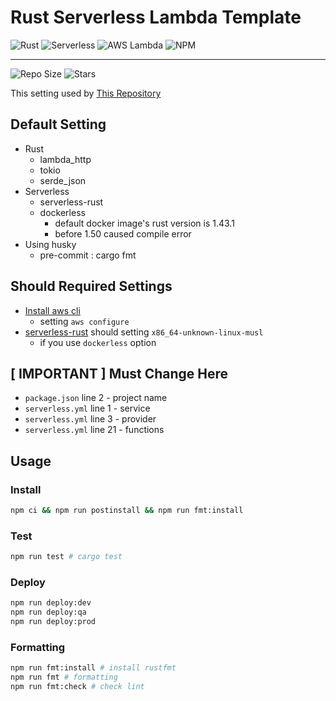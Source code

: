 # Rust Serverless Lambda Template

![Rust](https://img.shields.io/badge/Rust-black?style=for-the-badge&logo=rust&logoColor=#E57324)
![Serverless](https://img.shields.io/badge/Serverless-black?style=for-the-badge&logo=serverless&logoColor=#E57324)
![AWS Lambda](https://img.shields.io/badge/AWS_Lambda-232F3E?style=for-the-badge&logo=amazonaws&logoColor=white)
![NPM](https://img.shields.io/badge/npm-CB3837?style=for-the-badge&logo=npm&logoColor=white)

---

![Repo Size](https://img.shields.io/github/repo-size/sex-request/rust-serverless-lambda-template)
![Stars](https://img.shields.io/github/stars/sex-request/rust-serverless-lambda-template?style=social)

This setting used by [This Repository](https://github.com/sex-request/backend)

## Default Setting

- Rust
  - lambda_http
  - tokio
  - serde_json
- Serverless
  - serverless-rust
  - dockerless
    - default docker image's rust version is 1.43.1
    - before 1.50 caused compile error
- Using husky
  - pre-commit : cargo fmt

## Should Required Settings

- [Install aws cli](https://docs.aws.amazon.com/cli/latest/userguide/getting-started-install.html)
  - setting `aws configure`
- [serverless-rust](https://www.serverless.com/plugins/serverless-rust) should setting `x86_64-unknown-linux-musl`
  - if you use `dockerless` option

## [ IMPORTANT ] Must Change Here

- `package.json` line 2 - project name
- `serverless.yml` line 1 - service
- `serverless.yml` line 3 - provider
- `serverless.yml` line 21 - functions

## Usage

### Install

```sh
npm ci && npm run postinstall && npm run fmt:install
```

### Test

```sh
npm run test # cargo test
```

### Deploy

```sh
npm run deploy:dev
npm run deploy:qa
npm run deploy:prod
```

### Formatting

```sh
npm run fmt:install # install rustfmt
npm run fmt # formatting
npm run fmt:check # check lint
```
